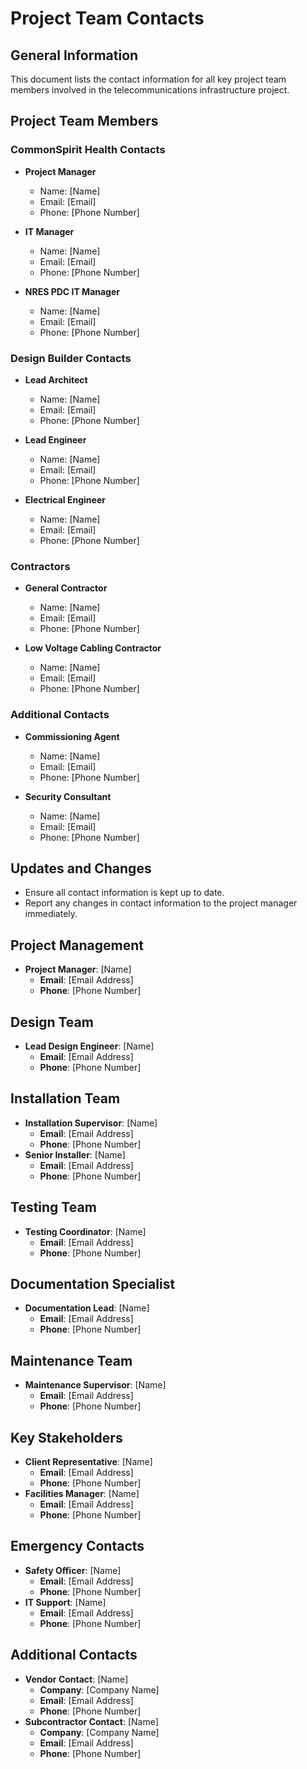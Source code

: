 # Project Team Contacts

## General Information
This document lists the contact information for all key project team members involved in the telecommunications infrastructure project.

## Project Team Members

### CommonSpirit Health Contacts
- **Project Manager**
  - Name: [Name]
  - Email: [Email]
  - Phone: [Phone Number]
  
- **IT Manager**
  - Name: [Name]
  - Email: [Email]
  - Phone: [Phone Number]

- **NRES PDC IT Manager**
  - Name: [Name]
  - Email: [Email]
  - Phone: [Phone Number]

### Design Builder Contacts
- **Lead Architect**
  - Name: [Name]
  - Email: [Email]
  - Phone: [Phone Number]
  
- **Lead Engineer**
  - Name: [Name]
  - Email: [Email]
  - Phone: [Phone Number]

- **Electrical Engineer**
  - Name: [Name]
  - Email: [Email]
  - Phone: [Phone Number]

### Contractors
- **General Contractor**
  - Name: [Name]
  - Email: [Email]
  - Phone: [Phone Number]
  
- **Low Voltage Cabling Contractor**
  - Name: [Name]
  - Email: [Email]
  - Phone: [Phone Number]

### Additional Contacts
- **Commissioning Agent**
  - Name: [Name]
  - Email: [Email]
  - Phone: [Phone Number]
  
- **Security Consultant**
  - Name: [Name]
  - Email: [Email]
  - Phone: [Phone Number]

## Updates and Changes
- Ensure all contact information is kept up to date.
- Report any changes in contact information to the project manager immediately.


## Project Management
- **Project Manager**: [Name]
  - **Email**: [Email Address]
  - **Phone**: [Phone Number]

## Design Team
- **Lead Design Engineer**: [Name]
  - **Email**: [Email Address]
  - **Phone**: [Phone Number]

## Installation Team
- **Installation Supervisor**: [Name]
  - **Email**: [Email Address]
  - **Phone**: [Phone Number]
- **Senior Installer**: [Name]
  - **Email**: [Email Address]
  - **Phone**: [Phone Number]

## Testing Team
- **Testing Coordinator**: [Name]
  - **Email**: [Email Address]
  - **Phone**: [Phone Number]

## Documentation Specialist
- **Documentation Lead**: [Name]
  - **Email**: [Email Address]
  - **Phone**: [Phone Number]

## Maintenance Team
- **Maintenance Supervisor**: [Name]
  - **Email**: [Email Address]
  - **Phone**: [Phone Number]

## Key Stakeholders
- **Client Representative**: [Name]
  - **Email**: [Email Address]
  - **Phone**: [Phone Number]
- **Facilities Manager**: [Name]
  - **Email**: [Email Address]
  - **Phone**: [Phone Number]

## Emergency Contacts
- **Safety Officer**: [Name]
  - **Email**: [Email Address]
  - **Phone**: [Phone Number]
- **IT Support**: [Name]
  - **Email**: [Email Address]
  - **Phone**: [Phone Number]

## Additional Contacts
- **Vendor Contact**: [Name]
  - **Company**: [Company Name]
  - **Email**: [Email Address]
  - **Phone**: [Phone Number]
- **Subcontractor Contact**: [Name]
  - **Company**: [Company Name]
  - **Email**: [Email Address]
  - **Phone**: [Phone Number]
